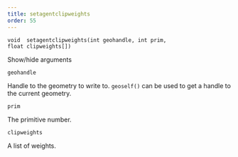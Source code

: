 ```yaml
---
title: setagentclipweights
order: 55
---
```

`void  setagentclipweights(int geohandle, int prim, float clipweights[])`

Show/hide arguments

`geohandle`

Handle to the geometry to write to. `geoself()` can be used to get a handle to the current geometry.

`prim`

The primitive number.

`clipweights`

A list of weights.
